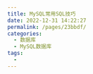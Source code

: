 ```yaml
---
title: MySQL常用SQL技巧
date: 2022-12-31 14:22:27
permalink: /pages/23bbdf/
categories:
  - 数据库
  - MySQL数据库
tags:
  - 
---
```

